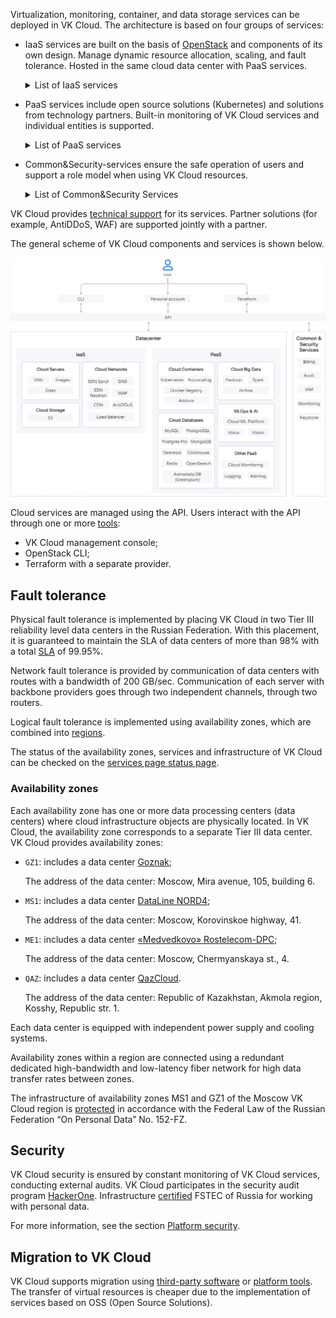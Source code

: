 Virtualization, monitoring, container, and data storage services can be deployed in VK Cloud. The architecture is based on four groups of services:

- IaaS services are built on the basis of [OpenStack](https://www.openstack.org/software/) and components of its own design. Manage dynamic resource allocation, scaling, and fault tolerance. Hosted in the same cloud data center with PaaS services.

  <details>
    <summary>List of IaaS services</summary>

  - [Cloud Servers](/en/computing/iaas) (IaaS Compute) — provides virtual machines with the ability to allocate public IP and unlimited traffic of 1 GBit/s (also [available](/en/ml/gpu) virtual machines with NVIDIA GPU). Responsible for virtualization and resource integration, uses the KVM hypervisor.
  - [Cloud Storage](/en/storage/s3) (IaaS Storage) — provides S3-compatible object storage. The workload on the storage is distributed among all storage nodes. You can deploy a storage with a custom architecture.
  - [Cloud Networks](/en/networks/vnet) (IaaS Network) — provides network interaction within the selected [project](/en/tools-for-using-services/account/concepts/projects) using SDN (Software Defined Network) technology. It operates on the basis of OpenStack Neutron and on the basis of proprietary software — Sprut. Includes components:

    - [DNS](/en/networks/dns) — supports public and private DNS, which provides name resolution for VK Cloud platform services.
    - [CDN](/en/networks/cdn) — organizes the transfer of content from your servers to users with minimal delay.
    - [Load Balancer](/en/networks/vnet/concepts/load-balancer) — distributes the load on the infrastructure, providing fault tolerance and flexible scaling of applications.
    - AntiDDoS — filters traffic coming to VK Cloud resources deployed in the project to block DDoS attacks.
    - WAF (Web Application Firewall) — configures incoming and outgoing traffic filtering rules to detect and block network attacks.

  </details>

- PaaS services include open source solutions (Kubernetes) and solutions from technology partners. Built-in monitoring of VK Cloud services and individual entities is supported.

  <details>
    <summary>List of PaaS services</summary>

  - [Cloud Containers](/en/kubernetes/k8s) — allows you to create and manage Kubernetes clusters in which you can run services and applications.
  - [Cloud Databases](/en/dbs/dbaas) — provides scalable DBMS: MySQL, PostgreSQL, Postgres Pro, ClickHouse, MongoDB, Redis, Tarantool, OpenSearch, Arenadata DB based on Greenplum.
  - [Cloud Big Data](/en/bigdata/hortonworks) — used for big data analysis based on Arenadata Hadoop, supports scaling.
  - [Cloud Streams](/en/bigdata/cloud-streams) — provides Arenadata Streaming-based clusters for processing streaming data.
  - [Cloud ML Platform](/en/ml/mlplatform) — supports services for a full ML development cycle.
  - [Cloud Voice](/en/ml/cloud-voice) — provides a REST API for speech recognition and synthesis based on machine learning.
  - [Vision](/ru/ml/vision) — provides a REST API for face and object recognition based on machine learning.
  - [Cloud Alerting](/en/manage/alerting) —  configures notifications about changes in key metrics of VK Cloud services.
  - [Cloud Logging](/en/manage/logging) — aggregates and analyzes service logs in VK Cloud.
  - Monitoring — provides monitoring of metrics specific to PaaS services, for example, analytics on K8s container feeds, PostgreSQL DBMS transaction statistics.
  - Additional services:

    - [1C:Ready workplace](/en/applications-and-services/1cgrm) — provides resources and software for the deployment of 1C services: Accounting, Salary and Personnel Management, Management of our company.
    - [Marketplace](/ru/applications-and-services/marketplace) — allows you to quickly deploy web development and administration environments based on virtual machines.

  </details>

- Common&Security-services ensure the safe operation of users and support a role model when using VK Cloud resources.

  <details>
    <summary>List of Common&Security Services</summary>

  - [Billing](/en/intro/billing) — keeps records of resource usage and expense control, generates financial reports, provides interaction with payment systems when paying for services.
  - Audit — generates an audit log of user actions in VK Cloud.
  - IAM — manages authentication and authorization of users and services in conjunction with Keystone.
  - [Cloud Monitoring](/en/manage/monitoring) — provides monitoring of cloud services and user applications.
  - Keystone — provides API client authentication, service discovery, and distributed multi-tenant authorization.

  </details>

VK Cloud provides [technical support](/en/intro/start/support/support-info) for its services. Partner solutions (for example, AntiDDoS, WAF) are supported jointly with a partner.

The general scheme of VK Cloud components and services is shown below.

![](assets/vkcloud_architecture.png)

Cloud services are managed using the API. Users interact with the API through one or more [tools](/en/tools-for-using-services):

- VK Cloud management console;
- OpenStack CLI;
- Terraform with a separate provider.

## Fault tolerance

Physical fault tolerance is implemented by placing VK Cloud in two Tier III reliability level data centers in the Russian Federation. With this placement, it is guaranteed to maintain the SLA of data centers of more than 98% with a total [SLA](../../support/sla/) of 99.95%.

Network fault tolerance is provided by communication of data centers with routes with a bandwidth of 200 GB/sec. Communication of each server with backbone providers goes through two independent channels, through two routers.

Logical fault tolerance is implemented using availability zones, which are combined into [regions](/en/tools-for-using-services/account/concepts/regions).

<info>

The status of the availability zones, services and infrastructure of VK Cloud can be checked on the [services page status page](https://status.msk.cloud.vk.com).

</info>

### Availability zones

Each availability zone has one or more data processing centers (data centers) where cloud infrastructure objects are physically located. In VK Cloud, the availability zone corresponds to a separate Tier III data center. VK Cloud provides availability zones:

- `GZ1`: includes a data center [Goznak](https://tech.goznak.ru/dc-goznak-moscow);

  The address of the data center: Moscow, Mira avenue, 105, building 6.

- `MS1`: includes a data center [DataLine NORD4](https://www.dtln.ru/tsod-nord);

  The address of the data center: Moscow, Korovinskoe highway, 41.

- `ME1`: includes a data center [«Medvedkovo» Rostelecom-DPC](https://dcnetwork.ru/dc/moscow);

  The address of the data center: Moscow, Chermyanskaya st., 4.

- `QAZ`: includes a data center [QazCloud](https://qazcloud.kz/).

  The address of the data center: Republic of Kazakhstan, Akmola region, Kosshy, Republic str. 1.

Each data center is equipped with independent power supply and cooling systems.

Availability zones within a region are connected using a redundant dedicated high-bandwidth and low-latency fiber network for high data transfer rates between zones.

The infrastructure of availability zones MS1 and GZ1 of the Moscow VK Cloud region is [protected](https://cloud.vk.com/cloud-platform/certificates/) in accordance with the Federal Law of the Russian Federation “On Personal Data” No. 152-FZ.

## Security

VK Cloud security is ensured by constant monitoring of VK Cloud services, conducting external audits. VK Cloud participates in the security audit program [HackerOne](https://www.hackerone.com). Infrastructure [certified](https://cloud.vk.com/cloud-platform/certificates/) FSTEC of Russia for working with personal data.

For more information, see the section [Platform security](/en/intro/it-security/).

## Migration to VK Cloud

VK Cloud supports migration using [third-party software](/en/additionals/migration) or [platform tools](/en/additionals/migration/migrate-hystax). The transfer of virtual resources is cheaper due to the implementation of services based on OSS (Open Source Solutions).
